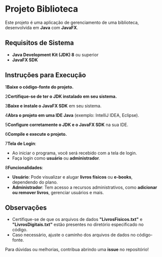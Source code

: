 # Projeto Biblioteca

Este projeto é uma aplicação de gerenciamento de uma biblioteca, desenvolvida em **Java** com **JavaFX**.

## Requisitos de Sistema
- **Java Development Kit (JDK) 8** ou superior
- **JavaFX SDK**

## Instruções para Execução

1**Baixe o código-fonte do projeto.**

2️**Certifique-se de ter o JDK instalado em seu sistema.**

3️**Baixe e instale o JavaFX SDK** em seu sistema.

4️**Abra o projeto em uma IDE Java** (exemplo: IntelliJ IDEA, Eclipse).

5️**Configure corretamente o JDK e o JavaFX SDK** na sua IDE.

6️**Compile e execute o projeto.**

7️**Tela de Login**:
   - Ao iniciar o programa, você será recebido com a tela de login.
   - Faça login como **usuário** ou **administrador**.

8️**Funcionalidades**:
   - **Usuário**: Pode visualizar e alugar **livros físicos** ou **e-books**, dependendo do plano.
   - **Administrador**: Tem acesso a recursos administrativos, como **adicionar ou remover livros**, gerenciar usuários e mais.

## Observações

- Certifique-se de que os arquivos de dados **"LivrosFisicos.txt"** e **"LivrosDigitais.txt"** estão presentes no diretório especificado no código.
- Caso necessário, ajuste o caminho dos arquivos de dados no código-fonte.

Para dúvidas ou melhorias, contribua abrindo uma **issue** no repositório!

